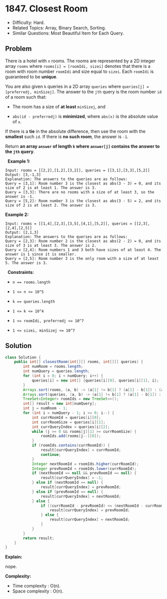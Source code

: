 # 1847. Closest Room

- Difficulty: Hard.
- Related Topics: Array, Binary Search, Sorting.
- Similar Questions: Most Beautiful Item for Each Query.

## Problem

There is a hotel with ```n``` rooms. The rooms are represented by a 2D integer array ```rooms``` where ```rooms[i] = [roomIdi, sizei]``` denotes that there is a room with room number ```roomIdi``` and size equal to ```sizei```. Each ```roomIdi``` is guaranteed to be **unique**.

You are also given ```k``` queries in a 2D array ```queries``` where ```queries[j] = [preferredj, minSizej]```. The answer to the ```jth``` query is the room number ```id``` of a room such that:


	
- The room has a size of **at least** ```minSizej```, and
	
- ```abs(id - preferredj)``` is **minimized**, where ```abs(x)``` is the absolute value of ```x```.


If there is a **tie** in the absolute difference, then use the room with the **smallest** such ```id```. If there is **no such room**, the answer is ```-1```.

Return **an array **```answer```** of length **```k```** where **```answer[j]```** contains the answer to the **```jth```** query**.

 
**Example 1:**

```
Input: rooms = [[2,2],[1,2],[3,2]], queries = [[3,1],[3,3],[5,2]]
Output: [3,-1,3]
Explanation: The answers to the queries are as follows:
Query = [3,1]: Room number 3 is the closest as abs(3 - 3) = 0, and its size of 2 is at least 1. The answer is 3.
Query = [3,3]: There are no rooms with a size of at least 3, so the answer is -1.
Query = [5,2]: Room number 3 is the closest as abs(3 - 5) = 2, and its size of 2 is at least 2. The answer is 3.
```

**Example 2:**

```
Input: rooms = [[1,4],[2,3],[3,5],[4,1],[5,2]], queries = [[2,3],[2,4],[2,5]]
Output: [2,1,3]
Explanation: The answers to the queries are as follows:
Query = [2,3]: Room number 2 is the closest as abs(2 - 2) = 0, and its size of 3 is at least 3. The answer is 2.
Query = [2,4]: Room numbers 1 and 3 both have sizes of at least 4. The answer is 1 since it is smaller.
Query = [2,5]: Room number 3 is the only room with a size of at least 5. The answer is 3.
```

 
**Constraints:**


	
- ```n == rooms.length```
	
- ```1 <= n <= 10^5```
	
- ```k == queries.length```
	
- ```1 <= k <= 10^4```
	
- ```1 <= roomIdi, preferredj <= 10^7```
	
- ```1 <= sizei, minSizej <= 10^7```



## Solution

```java
class Solution {
    public int[] closestRoom(int[][] rooms, int[][] queries) {
        int numRoom = rooms.length;
        int numQuery = queries.length;
        for (int i = 0; i < numQuery; i++) {
            queries[i] = new int[] {queries[i][0], queries[i][1], i};
        }
        Arrays.sort(rooms, (a, b) -> (a[1] != b[1] ? (a[1] - b[1]) : (a[0] - b[0])));
        Arrays.sort(queries, (a, b) -> (a[1] != b[1] ? (a[1] - b[1]) : (a[0] - b[0])));
        TreeSet<Integer> roomIds = new TreeSet<>();
        int[] result = new int[numQuery];
        int j = numRoom - 1;
        for (int i = numQuery - 1; i >= 0; i--) {
            int currRoomId = queries[i][0];
            int currRoomSize = queries[i][1];
            int currQueryIndex = queries[i][2];
            while (j >= 0 && rooms[j][1] >= currRoomSize) {
                roomIds.add(rooms[j--][0]);
            }
            if (roomIds.contains(currRoomId)) {
                result[currQueryIndex] = currRoomId;
                continue;
            }
            Integer nextRoomId = roomIds.higher(currRoomId);
            Integer prevRoomId = roomIds.lower(currRoomId);
            if (nextRoomId == null && prevRoomId == null) {
                result[currQueryIndex] = -1;
            } else if (nextRoomId == null) {
                result[currQueryIndex] = prevRoomId;
            } else if (prevRoomId == null) {
                result[currQueryIndex] = nextRoomId;
            } else {
                if ((currRoomId - prevRoomId) <= (nextRoomId - currRoomId)) {
                    result[currQueryIndex] = prevRoomId;
                } else {
                    result[currQueryIndex] = nextRoomId;
                }
            }
        }
        return result;
    }
}
```

**Explain:**

nope.

**Complexity:**

* Time complexity : O(n).
* Space complexity : O(n).
